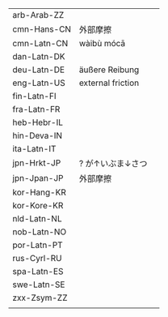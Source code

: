 | | | |
|-|-|-|
| arb-Arab-ZZ |  |  |
| cmn-Hans-CN | 外部摩擦 |  |
| cmn-Latn-CN | wàibù mócā |  |
| dan-Latn-DK |  |  |
| deu-Latn-DE | äußere Reibung |  |
| eng-Latn-US | external friction |  |
| fin-Latn-FI |  |  |
| fra-Latn-FR |  |  |
| heb-Hebr-IL |  |  |
| hin-Deva-IN |  |  |
| ita-Latn-IT |  |  |
| jpn-Hrkt-JP | ? が↑いぶま↓さつ |  |
| jpn-Jpan-JP | 外部摩擦 |  |
| kor-Hang-KR |  |  |
| kor-Kore-KR |  |  |
| nld-Latn-NL |  |  |
| nob-Latn-NO |  |  |
| por-Latn-PT |  |  |
| rus-Cyrl-RU |  |  |
| spa-Latn-ES |  |  |
| swe-Latn-SE |  |  |
| zxx-Zsym-ZZ |  |  |
|  |  |  |
